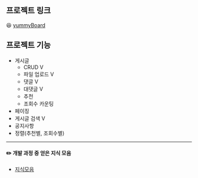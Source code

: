 ## 프로젝트 링크 
😆 [yummyBoard](http://yummyBoard.site:3000) 

## 프로젝트 기능
 
 + 게시글 
    + CRUD V
    + 파일 업로드 V
    + 댓글 V
    + 대댓글 V
    + 추천
    + 조회수 카운팅
  + 페이징
  + 게시글 검색 V
  + 공지사항
  + 정렬(추천별, 조회수별)
  
---
#### :pencil2: 개발 과정 중 얻은 지식 모음
- [지식모음](issue.md)
